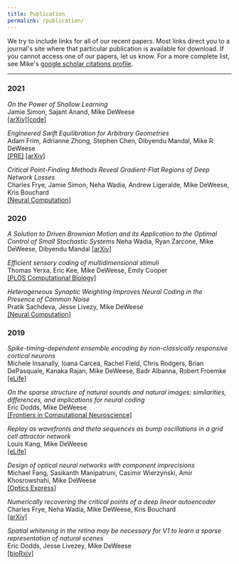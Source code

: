 ```yaml
---
title: Publication
permalink: /publication/
---
```


We try to include links for all of our recent papers. Most links direct you to a journal's site where that particular publication is available for download. If you cannot access one of our papers, let us know.  For a more complete list, see Mike's [google scholar citations profile](https://scholar.google.com/citations?user=DZ9-LmkAAAAJ&hl=en).

<hr>

### 2021

_On the Power of Shallow Learning_<br>
Jamie Simon, Sajant Anand, Mike DeWeese<br>
[[arXiv]](https://arxiv.org/abs/2106.03186v1)[[code]](https://github.com/james-simon/shallow-learning)

_Engineered Swift Equilibration for Arbitrary Geometries_<br>
Adam Frim, Adrianne Zhong, Stephen Chen, Dibyendu Mandal, Mike R DeWeese<br>
[[PRE]](https://journals.aps.org/pre/abstract/10.1103/PhysRevE.103.L030102) [[arXiv]](https://arxiv.org/abs/2012.08672)

_Critical Point-Finding Methods Reveal Gradient-Flat Regions of Deep Network Losses_<br>
Charles Frye, Jamie Simon, Neha Wadia, Andrew Ligeralde, Mike DeWeese, Kris Bouchard<br>
[[Neural Computation]](https://direct.mit.edu/neco/article/33/6/1469/100574/Critical-Point-Finding-Methods-Reveal-Gradient)

### 2020

_A Solution to Driven Brownian Motion and its Application to the Optimal Control of Small Stochastic Systems_
Neha Wadia, Ryan Zarcone, Mike DeWeese, Dibyendu Mandal
[[arXiv]](https://arxiv.org/pdf/2008.00122.pdf)

_Efficient sensory coding of multidimensional stimuli_<br>
Thomas Yerxa, Eric Kee, Mike DeWeese, Emily Cooper<br>
[[PLOS Computational Biology]](https://journals.plos.org/ploscompbiol/article?id=10.1371/journal.pcbi.1008146)

_Heterogeneous Synaptic Weighting Improves Neural Coding in the Presence of Common Noise_<br>
Pratik Sachdeva, Jesse Livezy, Mike DeWeese<br>
[[Neural Computation]](https://www.mitpressjournals.org/doi/10.1162/neco_a_01287?url_ver=Z39.88-2003&rfr_id=ori:rid:crossref.org&rfr_dat=cr_pub%20%200pubmed)

### 2019

_Spike-timing-dependent ensemble encoding by non-classically responsive cortical neurons_<br>
Michele Insanally, Ioana Carcea, Rachel Field, Chris Rodgers, Brian DePasquale, Kanaka Rajan, Mike DeWeese, Badr Albanna, Robert Froemke<br>
[[eLife]](https://elifesciences.org/articles/42409)

_On the sparse structure of natural sounds and natural images: similarities, differences, and implications for neural coding_<br>
Eric Dodds, Mike DeWeese<br>
[[Frontiers in Computational Neuroscience]](https://www.frontiersin.org/articles/10.3389/fncom.2019.00039/full)

_Replay as wavefronts and theta sequences as bump oscillations in a grid cell attractor network_<br>
Louis Kang, Mike DeWeese<br>
[[eLife]](https://elifesciences.org/articles/46351)

_Design of optical neural networks with component imprecisions_<br>
 Michael Fang, Sasikanth Manipatruni, Casimir Wierzynski, Amir Khosrowshahi, Mike DeWeese<br>
[[Optics Express]](https://www.osapublishing.org/oe/fulltext.cfm?uri=oe-27-10-14009&id=411885)

_Numerically recovering the critical points of a deep linear autoencoder_<br>
Charles Frye, Neha Wadia, Mike DeWeese, Kris Bouchard<br>
[[arXiv]](https://arxiv.org/abs/1901.10603)

_Spatial whitening in the retina may be necessary for V1 to learn a sparse representation of natural scenes_<br>
Eric Dodds, Jesse Livezey, Mike DeWeese<br>
[[bioRxiv]](https://www.biorxiv.org/content/10.1101/776799v1.abstract)